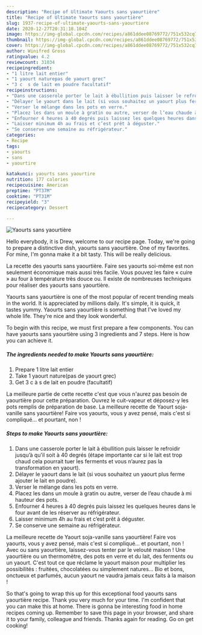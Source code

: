 ```yaml
---
description: "Recipe of Ultimate Yaourts sans yaourtière"
title: "Recipe of Ultimate Yaourts sans yaourtière"
slug: 1937-recipe-of-ultimate-yaourts-sans-yaourtiere
date: 2020-12-27T20:31:18.104Z
image: https://img-global.cpcdn.com/recipes/a861ddee08769772/751x532cq70/yaourts-sans-yaourtiere-photo-principale-de-la-recette.jpg
thumbnail: https://img-global.cpcdn.com/recipes/a861ddee08769772/751x532cq70/yaourts-sans-yaourtiere-photo-principale-de-la-recette.jpg
cover: https://img-global.cpcdn.com/recipes/a861ddee08769772/751x532cq70/yaourts-sans-yaourtiere-photo-principale-de-la-recette.jpg
author: Winifred Gross
ratingvalue: 4.2
reviewcount: 31034
recipeingredient:
- "1 litre lait entier"
- "1 yaourt naturepas de yaourt grec"
- "3 c  s de lait en poudre facultatif"
recipeinstructions:
- "Dans une casserole porter le lait à ébullition puis laisser le refroidir jusqu’à qu’il soit à 40 degrés (étape importante car si le lait est trop chaud cela pourrait tuer les ferments et vous n’aurez pas la transformation en yaourt)."
- "Délayer le yaourt dans le lait (si vous souhaitez un yaourt plus ferme ajouter le lait en poudre)."
- "Verser le mélange dans les pots en verre."
- "Placez les dans un moule à gratin ou autre, verser de l’eau chaude à mi hauteur des pots."
- "Enfourner 4 heures à 40 degrés puis laissez les quelques heures dans le four avant de les réserver au réfrigérateur."
- "Laisser minimum 4h au frais et c’est prêt à déguster."
- "Se conserve une semaine au réfrigérateur."
categories:
- Recipe
tags:
- yaourts
- sans
- yaourtire

katakunci: yaourts sans yaourtire 
nutrition: 177 calories
recipecuisine: American
preptime: "PT37M"
cooktime: "PT31M"
recipeyield: "3"
recipecategory: Dessert

---
```



![Yaourts sans yaourtière](https://img-global.cpcdn.com/recipes/a861ddee08769772/751x532cq70/yaourts-sans-yaourtiere-photo-principale-de-la-recette.jpg)

Hello everybody, it is Drew, welcome to our recipe page. Today, we're going to prepare a distinctive dish, yaourts sans yaourtière. One of my favorites. For mine, I'm gonna make it a bit tasty. This will be really delicious.

La recette des yaourts sans yaourtière. Faire ses yaourts soi-même est non seulement économique mais aussi très facile. Vous pouvez les faire « cuire » au four à température très douce ou. Il existe de nombreuses techniques pour réaliser des yaourts sans yaourtière.

Yaourts sans yaourtière is one of the most popular of recent trending meals in the world. It is appreciated by millions daily. It's simple, it is quick, it tastes yummy. Yaourts sans yaourtière is something that I've loved my whole life. They're nice and they look wonderful.


To begin with this recipe, we must first prepare a few components. You can have yaourts sans yaourtière using 3 ingredients and 7 steps. Here is how you can achieve it.

<!--inarticleads1-->

##### The ingredients needed to make Yaourts sans yaourtière:

1. Prepare 1 litre lait entier
1. Take 1 yaourt nature(pas de yaourt grec)
1. Get 3 c à s de lait en poudre (facultatif)


La meilleure partie de cette recette c&#39;est que vous n&#39;aurez pas besoin de yaourtière pour cette préparation. Ouvrez le cuit-vapeur et déposez-y les pots remplis de préparation de base. La meilleure recette de Yaourt soja-vanille sans yaourtière! Faire vos yaourts, vous y avez pensé, mais c&#39;est si compliqué… et pourtant, non ! 

<!--inarticleads2-->

##### Steps to make Yaourts sans yaourtière:

1. Dans une casserole porter le lait à ébullition puis laisser le refroidir jusqu’à qu’il soit à 40 degrés (étape importante car si le lait est trop chaud cela pourrait tuer les ferments et vous n’aurez pas la transformation en yaourt).
1. Délayer le yaourt dans le lait (si vous souhaitez un yaourt plus ferme ajouter le lait en poudre).
1. Verser le mélange dans les pots en verre.
1. Placez les dans un moule à gratin ou autre, verser de l’eau chaude à mi hauteur des pots.
1. Enfourner 4 heures à 40 degrés puis laissez les quelques heures dans le four avant de les réserver au réfrigérateur.
1. Laisser minimum 4h au frais et c’est prêt à déguster.
1. Se conserve une semaine au réfrigérateur.


La meilleure recette de Yaourt soja-vanille sans yaourtière! Faire vos yaourts, vous y avez pensé, mais c&#39;est si compliqué… et pourtant, non ! Avec ou sans yaourtière, laissez-vous tenter par le velouté maison ! Une yaourtière ou un thermomètre, des pots en verre et du lait, des ferments ou un yaourt. C&#39;est tout ce que réclame le yaourt maison pour multiplier les possibilités : fruitées, chocolatées ou simplement natures… Bio et bons, onctueux et parfumés, aucun yaourt ne vaudra jamais ceux faits à la maison ! 

So that's going to wrap this up for this exceptional food yaourts sans yaourtière recipe. Thank you very much for your time. I'm confident that you can make this at home. There is gonna be interesting food in home recipes coming up. Remember to save this page in your browser, and share it to your family, colleague and friends. Thanks again for reading. Go on get cooking!
